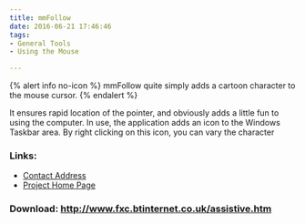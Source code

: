 ```yaml
---
title: mmFollow
date: 2016-06-21 17:46:46
tags: 
- General Tools
- Using the Mouse

---
```


{% alert info no-icon %}
mmFollow quite simply adds a cartoon character to the mouse cursor.
{% endalert %}

<!-- more -->

It ensures rapid location of the pointer, and obviously adds a little fun to using the computer. In use, the application adds an icon to the Windows Taskbar area. By right clicking on this icon, you can vary the character

### Links:
- <a href="mailto:fxc@btinternet.com">Contact Address</a>
- <a href="http://www.fxc.btinternet.co.uk/assistive.htm">Project Home Page</a>

### Download: http://www.fxc.btinternet.co.uk/assistive.htm 